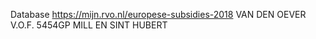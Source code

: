 Database https://mijn.rvo.nl/europese-subsidies-2018  VAN DEN OEVER V.O.F. 5454GP MILL EN SINT HUBERT

